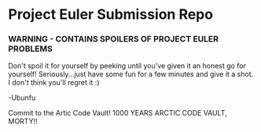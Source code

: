 # Project Euler Submission Repo

### WARNING - CONTAINS SPOILERS OF PROJECT EULER PROBLEMS

Don't spoil it for yourself by peeking until you've given it an honest go for yourself! Seriously...just have some fun for a few minutes and give it a shot.  I don't think you'll regret it :)

-Ubunfu

Commit to the Artic Code Vault! 1000 YEARS ARCTIC CODE VAULT, MORTY!!
